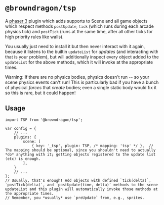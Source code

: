 # `@browndragon/tsp`

A [phaser 3](phaser.io) plugin which adds supports to Scene and all game objects which respect methods `postUpdate`, `tick` (which runs during each arcade physics tick) and `postTick` (runs at the same time, after all other ticks for high priority rules like walls).

You usually just need to install it but then never interact with it again, because it listens to the builtin `updateList` for *updates* (and interacting with that is your problem), but will additionally inspect every object added to the `updateList` for the above methods, which it will invoke at the appropriate times.

Warning: If there are no physics bodies, physics doesn't run -- so your scene physics events can't run! This is particularly bad if you have a bunch of physical *forces* that *create* bodies; even a single static body would fix it so this is rare, but it could happen!

## Usage

```
import TSP from '@browndragon/tsp';

var config = {
    // ...
    plugins: {
        scene: [
            { key: '_tsp', plugin: TSP, /* mapping: 'tsp' */ },  // The mapping should be optional, since you shouldn't need to actually *do* anything with it; getting objects registered to the update list (etc) is enough.
        ],
    }
    // ...
};
// Usually, that's enough! Add objects with defined `tick(delta)`, `postTick(delta)`, and `postUpdate(time, delta)` methods to the scene updateList and this plugin will automatically invoke those methods at the appropriate times.
// Remember, you *usually* use `preUpdate` from, e.g., sprites.
```
